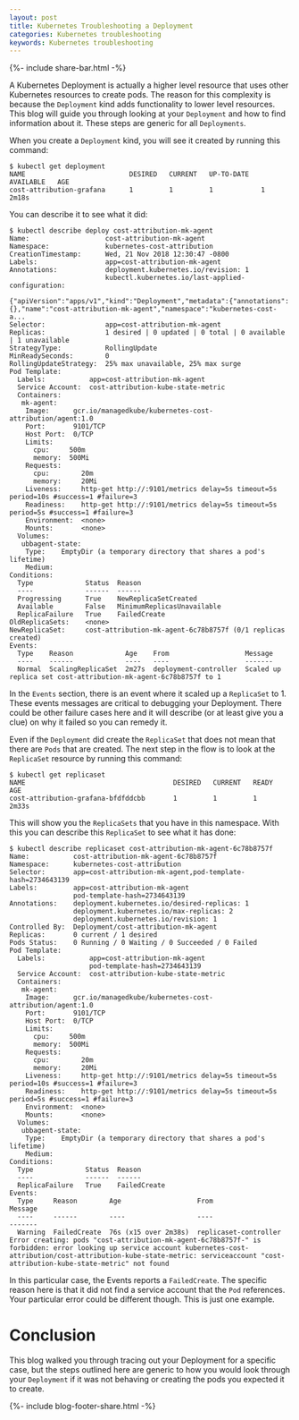 ```yaml
---
layout: post
title: Kubernetes Troubleshooting a Deployment
categories: Kubernetes troubleshooting
keywords: Kubernetes troubleshooting
---
```

{%- include share-bar.html -%}

A Kubernetes Deployment is actually a higher level resource that uses other Kubernetes resources to create pods.  The reason for this complexity is because the `Deployment` kind adds functionality to lower level resources.  This blog will guide you through looking at your `Deployment` and how to find information about it.  These steps are generic for all `Deployments`.

When you create a `Deployment` kind, you will see it created by running this command:

```
$ kubectl get deployment
NAME                          DESIRED   CURRENT   UP-TO-DATE   AVAILABLE   AGE
cost-attribution-grafana      1         1         1            1           2m18s
```

You can describe it to see what it did:

```
$ kubectl describe deploy cost-attribution-mk-agent
Name:                   cost-attribution-mk-agent
Namespace:              kubernetes-cost-attribution
CreationTimestamp:      Wed, 21 Nov 2018 12:30:47 -0800
Labels:                 app=cost-attribution-mk-agent
Annotations:            deployment.kubernetes.io/revision: 1
                        kubectl.kubernetes.io/last-applied-configuration:
                          {"apiVersion":"apps/v1","kind":"Deployment","metadata":{"annotations":{},"name":"cost-attribution-mk-agent","namespace":"kubernetes-cost-a...
Selector:               app=cost-attribution-mk-agent
Replicas:               1 desired | 0 updated | 0 total | 0 available | 1 unavailable
StrategyType:           RollingUpdate
MinReadySeconds:        0
RollingUpdateStrategy:  25% max unavailable, 25% max surge
Pod Template:
  Labels:           app=cost-attribution-mk-agent
  Service Account:  cost-attribution-kube-state-metric
  Containers:
   mk-agent:
    Image:      gcr.io/managedkube/kubernetes-cost-attribution/agent:1.0
    Port:       9101/TCP
    Host Port:  0/TCP
    Limits:
      cpu:     500m
      memory:  500Mi
    Requests:
      cpu:        20m
      memory:     20Mi
    Liveness:     http-get http://:9101/metrics delay=5s timeout=5s period=10s #success=1 #failure=3
    Readiness:    http-get http://:9101/metrics delay=5s timeout=5s period=5s #success=1 #failure=3
    Environment:  <none>
    Mounts:       <none>
  Volumes:
   ubbagent-state:
    Type:    EmptyDir (a temporary directory that shares a pod's lifetime)
    Medium:  
Conditions:
  Type             Status  Reason
  ----             ------  ------
  Progressing      True    NewReplicaSetCreated
  Available        False   MinimumReplicasUnavailable
  ReplicaFailure   True    FailedCreate
OldReplicaSets:    <none>
NewReplicaSet:     cost-attribution-mk-agent-6c78b8757f (0/1 replicas created)
Events:
  Type    Reason             Age    From                   Message
  ----    ------             ----   ----                   -------
  Normal  ScalingReplicaSet  2m27s  deployment-controller  Scaled up replica set cost-attribution-mk-agent-6c78b8757f to 1
```

In the `Events` section, there is an event where it scaled up a `ReplicaSet` to 1.  These events messages are critical to debugging your Deployment.  There could be other failure cases here and it will describe (or at least give you a clue) on why it failed so you can remedy it.

Even if the `Deployment` did create the `ReplicaSet` that does not mean that there are `Pods` that are created.  The next step in the flow is to look at the `ReplicaSet` resource by running this command:

```
$ kubectl get replicaset
NAME                                     DESIRED   CURRENT   READY   AGE
cost-attribution-grafana-bfdfddcbb       1         1         1       2m33s
```

This will show you the `ReplicaSets` that you have in this namespace.  With this you can describe this `ReplicaSet` to see what it has done:

```
$ kubectl describe replicaset cost-attribution-mk-agent-6c78b8757f
Name:           cost-attribution-mk-agent-6c78b8757f
Namespace:      kubernetes-cost-attribution
Selector:       app=cost-attribution-mk-agent,pod-template-hash=2734643139
Labels:         app=cost-attribution-mk-agent
                pod-template-hash=2734643139
Annotations:    deployment.kubernetes.io/desired-replicas: 1
                deployment.kubernetes.io/max-replicas: 2
                deployment.kubernetes.io/revision: 1
Controlled By:  Deployment/cost-attribution-mk-agent
Replicas:       0 current / 1 desired
Pods Status:    0 Running / 0 Waiting / 0 Succeeded / 0 Failed
Pod Template:
  Labels:           app=cost-attribution-mk-agent
                    pod-template-hash=2734643139
  Service Account:  cost-attribution-kube-state-metric
  Containers:
   mk-agent:
    Image:      gcr.io/managedkube/kubernetes-cost-attribution/agent:1.0
    Port:       9101/TCP
    Host Port:  0/TCP
    Limits:
      cpu:     500m
      memory:  500Mi
    Requests:
      cpu:        20m
      memory:     20Mi
    Liveness:     http-get http://:9101/metrics delay=5s timeout=5s period=10s #success=1 #failure=3
    Readiness:    http-get http://:9101/metrics delay=5s timeout=5s period=5s #success=1 #failure=3
    Environment:  <none>
    Mounts:       <none>
  Volumes:
   ubbagent-state:
    Type:    EmptyDir (a temporary directory that shares a pod's lifetime)
    Medium:  
Conditions:
  Type             Status  Reason
  ----             ------  ------
  ReplicaFailure   True    FailedCreate
Events:
  Type     Reason        Age                   From                   Message
  ----     ------        ----                  ----                   -------
  Warning  FailedCreate  76s (x15 over 2m38s)  replicaset-controller  Error creating: pods "cost-attribution-mk-agent-6c78b8757f-" is forbidden: error looking up service account kubernetes-cost-attribution/cost-attribution-kube-state-metric: serviceaccount "cost-attribution-kube-state-metric" not found
```

In this particular case, the Events reports a `FailedCreate`.  The specific reason here is that it did not find a service account that the `Pod` references.  Your particular error could be different though.  This is just one example.

# Conclusion
This blog walked you through tracing out your Deployment for a specific case, but the steps outlined here are generic to how you would look through your `Deployment` if it was not behaving or creating the pods you expected it to create.


<!-- Blog footer share -->
{%- include blog-footer-share.html -%}
